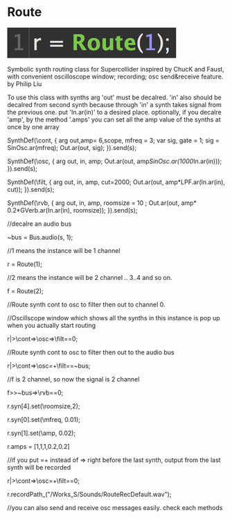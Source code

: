 # Route

![alt tag](https://raw.githubusercontent.com/php0614/Route/master/Route.png)

 Symbolic synth routing class for Supercollider inspired by ChucK and Faust, with convenient oscilloscope window; recording; osc send&receive feature.
by Philip Liu

To use this class with synths arg 'out' must be decalred. 'in' also should be decalred from second synth because through 'in' a synth takes signal from the previous one. put 'In.ar(in)' to a desired place.
optionally, if you decalre 'amp',  by the method '.amps' you can set all the amp value of the synths at once by one array


SynthDef(\cont, { arg out,amp= 6,scope, mfreq = 3;
	var sig, gate = 1;
	sig = SinOsc.ar(mfreq);
	Out.ar(out,  sig);
}).send(s);

SynthDef(\osc, { arg out, in, amp; Out.ar(out, amp*SinOsc.ar(1000*In.ar(in))); }).send(s);

SynthDef(\filt, { arg out, in, amp, cut=2000; Out.ar(out, amp*LPF.ar(In.ar(in), cut)); }).send(s);

SynthDef(\rvb, { arg out, in, amp, roomsize = 10 ; Out.ar(out, amp* 0.2*GVerb.ar(In.ar(in), roomsize)); }).send(s);


//decalre an audio bus

~bus = Bus.audio(s, 1);

//1 means the instance will be 1 channel

r = Route(1);

//2 means the instance will be 2 channel  .. 3..4 and so on.

f = Route(2);

//Route synth cont to osc to filter then out to channel 0. 

//Oscillscope window which shows all the synths in this instance is pop up when you actually start routing 

r|>\cont=>\osc=>\filt==0;

//Route synth cont to osc to filter then out to the audio bus

r|>\cont=>\osc=+\filt==~bus;

//f is 2 channel, so now the signal is 2 channel

f>>~bus=>\rvb==0;

r.syn[4].set(\roomsize,2);

r.syn[0].set(\mfreq, 0.01);

r.syn[1].set(\amp, 0.02);

r.amps = [1,1,1,0.2,0.2]

//if you put  =+ instead of => right before the last synth, output from the last synth will be recorded

r|>\cont=>\osc=+\filt==0;

r.recordPath_("/Works_S/Sounds/RouteRecDefault.wav");


//you can also send and receive osc messages easily. check each methods

